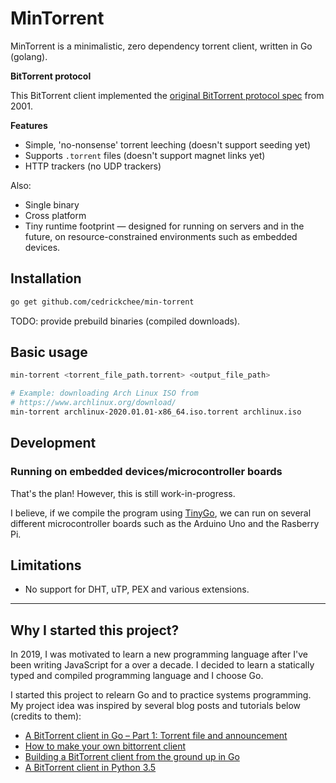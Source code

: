 # MinTorrent

MinTorrent is a minimalistic, zero dependency torrent client, written in Go (golang).

**BitTorrent protocol**

This BitTorrent client implemented the [original BitTorrent protocol spec](https://www.bittorrent.org/beps/bep_0003.html) from 2001.

**Features**

- Simple, 'no-nonsense' torrent leeching (doesn't support seeding yet)
- Supports `.torrent` files (doesn't support magnet links yet)
- HTTP trackers (no UDP trackers)

Also:
- Single binary
- Cross platform
- Tiny runtime footprint — designed for running on servers and in the future, on resource-constrained environments such as embedded devices.

## Installation

```sh
go get github.com/cedrickchee/min-torrent
```

TODO: provide prebuild binaries (compiled downloads).

## Basic usage

```sh
min-torrent <torrent_file_path.torrent> <output_file_path>

# Example: downloading Arch Linux ISO from
# https://www.archlinux.org/download/
min-torrent archlinux-2020.01.01-x86_64.iso.torrent archlinux.iso
```

## Development

### Running on embedded devices/microcontroller boards

That's the plan! However, this is still work-in-progress.

I believe, if we compile the program using [TinyGo](https://tinygo.org/), we can run on several different microcontroller boards such as the Arduino Uno and the Rasberry Pi.

## Limitations

- No support for DHT, uTP, PEX and various extensions.

---

## Why I started this project?

In 2019, I was motivated to learn a new programming language after I've been writing JavaScript for a over a decade. I decided to learn a statically typed and compiled programming language and I choose Go.

I started this project to relearn Go and to practice systems programming. My project idea was inspired by several blog posts and tutorials below (credits to them):

- [A BitTorrent client in Go – Part 1: Torrent file and announcement](https://halfbyte.io/a-bittorrent-client-in-go-part-1-torrent-file-and-announcement/)
- [How to make your own bittorrent client](https://allenkim67.github.io/programming/2016/05/04/how-to-make-your-own-bittorrent-client.html)
- [Building a BitTorrent client from the ground up in Go](https://blog.jse.li/posts/torrent/)
- [A BitTorrent client in Python 3.5](https://markuseliasson.se/article/bittorrent-in-python/)
